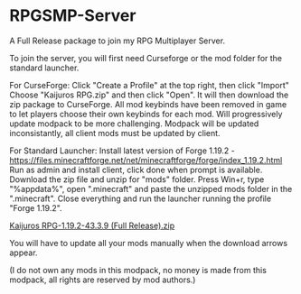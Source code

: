 # RPGSMP-Server
A Full Release package to join my RPG Multiplayer Server.

To join the server, you will first need Curseforge or the mod folder for the standard launcher.

For CurseForge:
Click "Create a Profile" at the top right, then click "Import"
Choose "Kaijuros RPG.zip" and then click "Open".
It will then download the zip package to CurseForge.
All mod keybinds have been removed in game to let players choose their own keybinds for each mod.
Will progressively update modpack to be more challenging.
Modpack will be updated inconsistantly, all client mods must be updated by client.

For Standard Launcher:
Install latest version of Forge 1.19.2 - https://files.minecraftforge.net/net/minecraftforge/forge/index_1.19.2.html
Run as admin and install client, click done when prompt is available.
Download the zip file and unzip for "mods" folder.
Press Win+r, type "%appdata%", open ".minecraft" and paste the unzipped mods folder in the ".minecraft".
Close everything and run the launcher running the profile "Forge 1.19.2". 


[Kaijuros RPG-1.19.2-43.3.9 (Full Release).zip](https://github.com/KaijuroYT/Kaijuros-Minecraft-Server/files/14924468/Kaijuros.RPG-1.19.2-43.3.9.Full.Release.zip)


You will have to update all your mods manually when the download arrows appear.

(I do not own any mods in this modpack, no money is made from this modpack, all rights are reserved by mod authors.)
